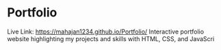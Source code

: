 # Portfolio
Live Link: https://mahajan1234.github.io/Portfolio/
Interactive portfolio website highlighting my projects and skills with HTML, CSS, and JavaScri
